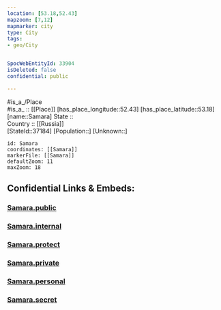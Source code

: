 ```yaml
---
location: [53.18,52.43] 
mapzoom: [7,12] 
mapmarker: city 
type: City
tags:
- geo/City


SpocWebEntityId: 33904
isDeleted: false
confidential: public

---
```

#is_a_/Place  
#is_a_ :: [[Place]] 
[has_place_longitude::52.43] 
[has_place_latitude::53.18] 
[name::Samara] 
State ::  
Country :: [[Russia]]  
[StateId::37184] 
[Population::] 
[Unknown::] 


```leaflet
id: Samara
coordinates: [[Samara]] 
markerFile: [[Samara]] 
defaultZoom: 11 
maxZoom: 18
```


## Confidential Links & Embeds: 

### [Samara.public](/_public/\Earth\Continent\Europe\Europe~East\Russia\Russia~Volga\Orenburg_Oblast\CitySamara.public.md) 

### [Samara.internal](/_internal/\Earth\Continent\Europe\Europe~East\Russia\Russia~Volga\Orenburg_Oblast\CitySamara.internal.md) 

### [Samara.protect](/_protect/\Earth\Continent\Europe\Europe~East\Russia\Russia~Volga\Orenburg_Oblast\CitySamara.protect.md) 

### [Samara.private](/_private/\Earth\Continent\Europe\Europe~East\Russia\Russia~Volga\Orenburg_Oblast\CitySamara.private.md) 

### [Samara.personal](/_personal/\Earth\Continent\Europe\Europe~East\Russia\Russia~Volga\Orenburg_Oblast\CitySamara.personal.md) 

### [Samara.secret](/_secret/\Earth\Continent\Europe\Europe~East\Russia\Russia~Volga\Orenburg_Oblast\CitySamara.secret.md)

